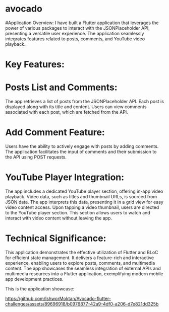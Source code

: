 # avocado
#Application Overview:
I have built a Flutter application that leverages the power of various packages to interact with the JSONPlaceholder API, presenting a versatile user experience. The application seamlessly integrates features related to posts, comments, and YouTube video playback.

# Key Features:

# Posts List and Comments:

The app retrieves a list of posts from the JSONPlaceholder API.
Each post is displayed along with its title and content.
Users can view comments associated with each post, which are fetched from the API.

# Add Comment Feature:

Users have the ability to actively engage with posts by adding comments.
The application facilitates the input of comments and their submission to the API using POST requests.

# YouTube Player Integration:
The app includes a dedicated YouTube player section, offering in-app video playback.
Video data, such as titles and thumbnail URLs, is sourced from JSON data.
The app interprets this data, presenting it in a grid view for easy video content access.
Upon tapping a video thumbnail, users are directed to the YouTube player section.
This section allows users to watch and interact with video content without leaving the app.


# Technical Significance:
This application demonstrates the effective utilization of Flutter and BLoC for efficient state management. It delivers a feature-rich and interactive experience, enabling users to explore posts, comments, and multimedia content. The app showcases the seamless integration of external APIs and multimedia resources into a Flutter application, exemplifying modern mobile app development practices.

This is the application showcase:


https://github.com/IshworMoktan/Avocado-flutter-challenges/assets/89696918/b0976877-42a9-4df0-a206-d7e821dd325b


